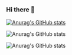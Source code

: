 ### Hi there 👋

<!--
**https://github.com/anuraghazra/github-readme-stats/blob/master/docs/readme_kr.md
**Hooneats/Hooneats** is a ✨ _special_ ✨ repository because its `README.md` (this file) appears on your GitHub profile.

Here are some ideas to get you started:

- 🔭 I’m currently working on ...
- 🌱 I’m currently learning ...
- 👯 I’m looking to collaborate on ...
- 🤔 I’m looking for help with ...
- 💬 Ask me about ...
- 📫 How to reach me: ...
- 😄 Pronouns: ...
- ⚡ Fun fact: ...
-->
[![Anurag's GitHub stats](https://github-readme-stats.vercel.app/api?username=Hooneats)](https://github.com/anuraghazra/github-readme-stats)

<!-- 총 커밋 수에 비공개 기여도 (private contribs) 수 추가하기 -->
![Anurag's GitHub stats](https://github-readme-stats.vercel.app/api?username=anuraghazra&count_private=true)

<!-- 아이콘 표시하기 -->
![Anurag's GitHub stats](https://github-readme-stats.vercel.app/api?username=anuraghazra&show_icons=true)



